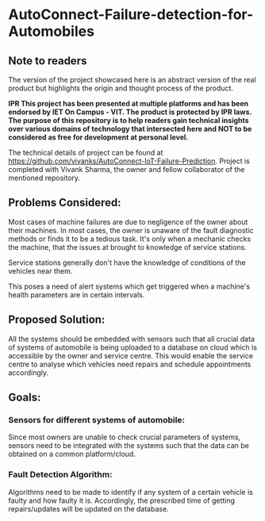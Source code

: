 # AutoConnect-Failure-detection-for-Automobiles

## Note to readers
The version of the project showcased here is an abstract version of the real product but highlights the origin and thought process of the product.

<b> IPR 
This project has been presented at multiple platforms and has been endorsed by IET On Campus - VIT. The product is protected by IPR laws.
The purpose of this repository is to help readers gain technical insights over various domains of technology that intersected here and NOT to be considered as free for development at personal level.
</b>

The technical details of project can be found at https://github.com/vivanks/AutoConnect-IoT-Failure-Prediction. Project is completed with Vivank Sharma, the owner and fellow collaborator of the mentioned repository.


## Problems Considered:
Most cases of machine failures are due to negligence of the owner about their machines. In most cases, the owner is unaware of the fault diagnostic methods or finds it to be a tedious task. It's only when a mechanic checks the machine, that the issues at brought to knowledge of service stations.

Service stations generally don't have the knowledge of conditions of the vehicles near them.

This poses a need of alert systems which get triggered when a machine's health parameters are in certain intervals.

## Proposed Solution:
All the systems should be embedded with sensors such that all crucial data of systems of automobile  is being uploaded to a database on cloud which is accessible by the owner and service centre. This would enable the service centre to analyse which vehicles need repairs and schedule appointments accordingly. 

## Goals:
### Sensors for different systems of automobile: 
Since most owners are unable to check crucial parameters of systems, sensors need to be integrated with the systems such that the data can be obtained on a common platform/cloud.

### Fault Detection Algorithm: 
Algorithms need to be made to identify if any system of a certain vehicle is faulty and how faulty it is. Accordingly, the prescribed time of getting repairs/updates will be updated on the database.
